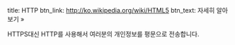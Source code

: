 title: HTTP
btn_link: http://ko.wikipedia.org/wiki/HTML5
btn_text: 자세히 알아보기 »

HTTPS대신 HTTP를 사용해서 여러분의 개인정보를 평문으로 전송합니다.